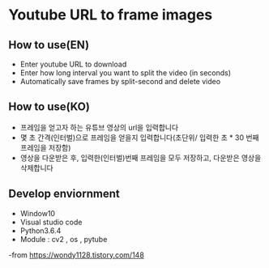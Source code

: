 # Youtube URL to frame images

## How to use(EN)
- Enter youtube URL to download
- Enter how long interval you want to split the video (in seconds)
- Automatically save frames by split-second and delete video

## How to use(KO)
- 프레임을 얻고자 하는 유튜브 영상의 url을 입력합니다
- 몇 초 간격(인터벌)으로 프레임을 얻을지 입력합니다(초단위/ 입력한 초 * 30 번째 프레임을 저장함)
- 영상을 다운받은 후, 입력한(인터벌)번째 프레임을 모두 저장하고, 다운받은 영상을 삭제합니다 

## Develop enviornment
- Window10
- Visual studio code
- Python3.6.4
- Module : cv2 , os , pytube

-from https://wondy1128.tistory.com/148
